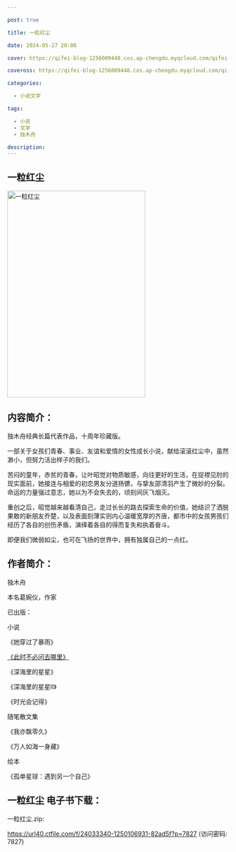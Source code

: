 ```yaml
---

post: true

title: 一粒红尘

date: 2024-05-27 20:08

cover: https://qifei-blog-1256009448.cos.ap-chengdu.myqcloud.com/qifei-blog/6635fc460ea9cb1403a7392d.jpg

coveross: https://qifei-blog-1256009448.cos.ap-chengdu.myqcloud.com/qifei-blog/6635fc460ea9cb1403a7392d.jpg

categories:

  - 小说文学

tags:

  - 小说
  - 文学
  - 独木舟

description:
---
```


## 一粒红尘
<img alt="一粒红尘 " class="aligncenter loading" data-was-processed="true" decoding="async" fetchpriority="high" height="471" src="https://qifei-blog-1256009448.cos.ap-chengdu.myqcloud.com/qifei-blog/6635fc460ea9cb1403a7392d.jpg" style="cursor: zoom-in;" width="314"/>

## 内容简介：

独木舟经典长篇代表作品，十周年珍藏版。

一部关于女孩们青春、事业、友谊和爱情的女性成长小说，献给滚滚红尘中，虽然渺小，但努力活出样子的我们。

苦闷的童年，赤贫的青春，让叶昭觉对物质敏感，向往更好的生活，在捉襟见肘的现实面前，她接连与相爱的初恋男友分道扬镳，与挚友邵清羽产生了微妙的分裂。命运的力量强过意志，她以为不会失去的，顷刻间灰飞烟灭。

重创之后，昭觉越来越看清自己，走过长长的路去探索生命的价值，她结识了洒脱果敢的新朋友乔楚，以及表面刻薄实则内心温暖宽厚的齐唐，都市中的女孩男孩们经历了各自的创伤矛盾，演绎着各自的得而复失和执着奋斗。

即便我们微弱如尘，也可在飞扬的世界中，拥有独属自己的一点红。

## 作者简介：

独木舟

本名葛婉仪，作家

已出版：

小说

《她穿过了暴雨》

<a href="https://www.huibooks.com/3991.html">《此时不必问去哪里》</a>

《深海里的星星》

《深海里的星星II》

《时光会记得》

随笔散文集

《我亦飘零久》

《万人如海一身藏》

绘本

《孤单星球：遇到另一个自己》

## 一粒红尘 电子书下载：
一粒红尘.zip: 

https://url40.ctfile.com/f/24033340-1250106931-82ad5f?p=7827 (访问密码: 7827)
